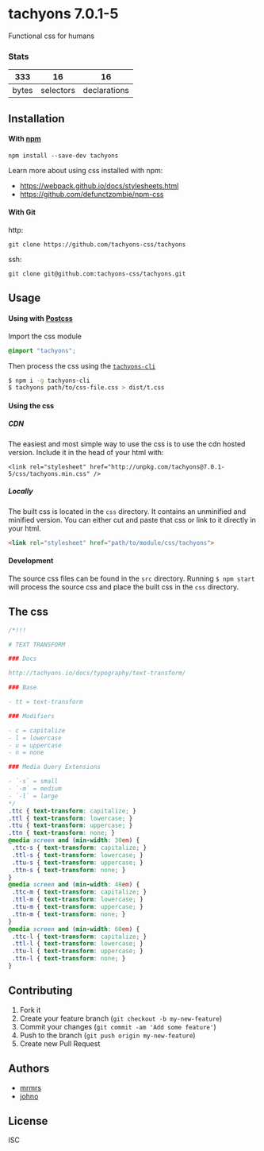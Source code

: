 # tachyons 7.0.1-5

Functional css for humans

### Stats

333 | 16 | 16
---|---|---
bytes | selectors | declarations

## Installation

#### With [npm](https://npmjs.com)

```
npm install --save-dev tachyons
```

Learn more about using css installed with npm:
* https://webpack.github.io/docs/stylesheets.html
* https://github.com/defunctzombie/npm-css

#### With Git

http:
```
git clone https://github.com/tachyons-css/tachyons
```

ssh:
```
git clone git@github.com:tachyons-css/tachyons.git
```

## Usage

#### Using with [Postcss](https://github.com/postcss/postcss)

Import the css module

```css
@import "tachyons";
```

Then process the css using the [`tachyons-cli`](https://github.com/tachyons-css/tachyons-cli)

```sh
$ npm i -g tachyons-cli
$ tachyons path/to/css-file.css > dist/t.css
```

#### Using the css

##### CDN
The easiest and most simple way to use the css is to use the cdn hosted version. Include it in the head of your html with:

```
<link rel="stylesheet" href="http://unpkg.com/tachyons@7.0.1-5/css/tachyons.min.css" />
```

##### Locally
The built css is located in the `css` directory. It contains an unminified and minified version.
You can either cut and paste that css or link to it directly in your html.

```html
<link rel="stylesheet" href="path/to/module/css/tachyons">
```

#### Development

The source css files can be found in the `src` directory.
Running `$ npm start` will process the source css and place the built css in the `css` directory.

## The css

```css
/*!!!

# TEXT TRANSFORM

### Docs

http://tachyons.io/docs/typography/text-transform/

### Base

- tt = text-transform

### Modifiers

- c = capitalize
- l = lowercase
- u = uppercase
- n = none

### Media Query Extensions

- `-s` = small
- `-m` = medium
- `-l` = large
*/
.ttc { text-transform: capitalize; }
.ttl { text-transform: lowercase; }
.ttu { text-transform: uppercase; }
.ttn { text-transform: none; }
@media screen and (min-width: 30em) {
 .ttc-s { text-transform: capitalize; }
 .ttl-s { text-transform: lowercase; }
 .ttu-s { text-transform: uppercase; }
 .ttn-s { text-transform: none; }
}
@media screen and (min-width: 48em) {
 .ttc-m { text-transform: capitalize; }
 .ttl-m { text-transform: lowercase; }
 .ttu-m { text-transform: uppercase; }
 .ttn-m { text-transform: none; }
}
@media screen and (min-width: 60em) {
 .ttc-l { text-transform: capitalize; }
 .ttl-l { text-transform: lowercase; }
 .ttu-l { text-transform: uppercase; }
 .ttn-l { text-transform: none; }
}
```

## Contributing

1. Fork it
2. Create your feature branch (`git checkout -b my-new-feature`)
3. Commit your changes (`git commit -am 'Add some feature'`)
4. Push to the branch (`git push origin my-new-feature`)
5. Create new Pull Request

## Authors

* [mrmrs](http://mrmrs.io)
* [johno](http://johnotander.com)

## License

ISC

